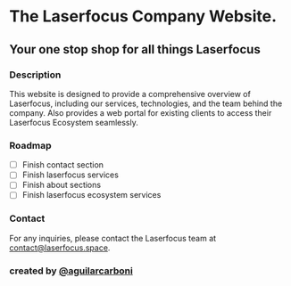 # The Laserfocus Company Website.

## Your one stop shop for all things Laserfocus

### Description 

This website is designed to provide a comprehensive overview of Laserfocus, including our services, technologies, and the team behind the company. Also provides a web portal for existing clients to access their Laserfocus Ecosystem seamlessly.

### Roadmap
- [ ] Finish contact section
- [ ] Finish laserfocus services
- [ ] Finish about sections
- [ ] Finish laserfocus ecosystem services

### Contact
For any inquiries, please contact the Laserfocus team at [contact@laserfocus.space](mailto:contact@laserfocus.space).

### created by [@aguilarcarboni](https://github.com/aguilarcarboni/)